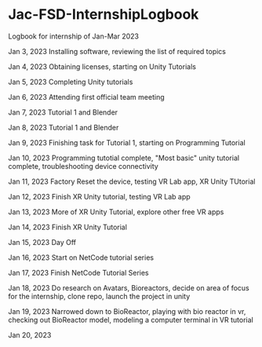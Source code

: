 # Jac-FSD-InternshipLogbook
Logbook for internship of Jan-Mar 2023

Jan 3, 2023
Installing software, reviewing the list of required topics

Jan 4, 2023
Obtaining licenses, starting on Unity Tutorials

Jan 5, 2023
Completing Unity tutorials

Jan 6, 2023
Attending first official team meeting

Jan 7, 2023
Tutorial 1 and Blender

Jan 8, 2023
Tutorial 1 and Blender

Jan 9, 2023
Finishing task for Tutorial 1, starting on Programming Tutorial

Jan 10, 2023
Programming tutotial complete, "Most basic" unity tutorial complete, troubleshooting device connectivity

Jan 11, 2023
Factory Reset the device, testing VR Lab app, XR Unity TUtorial

Jan 12, 2023
Finish XR Unity tutorial, testing VR Lab app

Jan 13, 2023
More of XR Unity Tutorial, explore other free VR apps

Jan 14, 2023
Finish XR Unity Tutorial

Jan 15, 2023
Day Off

Jan 16, 2023
Start on NetCode tutorial series

Jan 17, 2023
Finish NetCode Tutorial Series

Jan 18, 2023
Do research on Avatars, Bioreactors, decide on area of focus for the internship, clone repo, launch the project in unity

Jan 19, 2023
Narrowed down to BioReactor, playing with bio reactor in vr, checking out BioReactor model, modeling a computer terminal in VR tutorial

Jan 20, 2023
